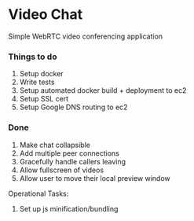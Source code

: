 # Video Chat
Simple WebRTC video conferencing application

### Things to do

1. Setup docker
2. Write tests
3. Setup automated docker build + deployment to ec2
4. Setup SSL cert
5. Setup Google DNS routing to ec2

### Done

1. Make chat collapsible
2. Add multiple peer connections
3. Gracefully handle callers leaving
4. Allow fullscreen of videos
5. Allow user to move their local preview window

Operational Tasks:
1. Set up js minification/bundling
